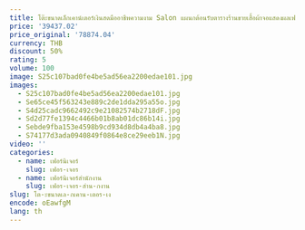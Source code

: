 ```yaml
---
title: โต๊ะขนาดเล็กเคาน์เตอร์เงินสดมืออาชีพความงาม Salon แผนกต้อนรับตารางร้านขายเสื้อผ้าจอแสดงผลเฟอร์นิเจอร์ไม้แผนกต้อนรับ Shop Bank
price: '39437.02'
price_original: '78874.04'
currency: THB
discount: 50%
rating: 5
volume: 100
image: S25c107bad0fe4be5ad56ea2200edae101.jpg
images:
  - S25c107bad0fe4be5ad56ea2200edae101.jpg
  - Se65ce45f563243e889c2de1dda295a55o.jpg
  - S4d25cadc9662492c9e21082574b2718dF.jpg
  - Sd2d77fe1394c4466b01b8ab01dc86b14i.jpg
  - Sebde9fba153e4598b9cd934d8db4a4ba8.jpg
  - S74177d3ada0940849f0864e8ce29eeb1N.jpg
video: ''
categories:
  - name: เฟอร์นิเจอร์
    slug: เฟอร-เจอร
  - name: เฟอร์นิเจอร์สำนักงาน
    slug: เฟอร-เจอร-สำน-กงาน
slug: โต-ะขนาดเล-กเคาน-เตอร-เง
encode: oEawfgM
lang: th
---
```

  